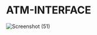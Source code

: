 # ATM-INTERFACE
![Screenshot (51)](https://user-images.githubusercontent.com/84792579/204789796-dde2f536-efc0-439c-9791-5ba55951b50f.png)
